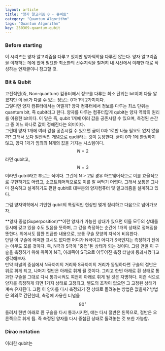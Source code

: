 ```yaml
---
layout: article
title: "양자 알고리즘 0 - 큐비트"
category: "Quantum Algorithm"
tags: "Quantum Algorithm"
key: 250309-quantum-qubit
---
```


### Before starting

이 시리즈는 양자 알고리즘을 다루고 있지만 양자역학을 다루진 않는다. 양자 알고리즘을 이해하는 데에 있어 필요한 최소한의 선수지식을 철저히 내 시선에서 이해한 대로 작성하는 연재글이니 참고할 것.

### Bit & Qubit

고전적인(즉, Non-quantum) 컴퓨터에서 정보를 다루는 최소 단위는 bit이며 다들 알겠지만 이 bit가 다룰 수 있는 정보는 0과 1의 2가지이다.  
그렇다면 양자 컴퓨터에서는 어떨까? 양자 컴퓨터에서 정보를 다루는 최소 단위는 quantum bit, 즉 qubit라고 한다. 양자를 다루는 컴퓨터답게 qubit는 양자 역학의 원리를 이용한 bit이다. 이 말은 즉, qubit 1개에 여러 값을 공존시킬 수 있으며, 측정된 순간 그 중 어느 하나로 값이 정해진다는 의미이다.  
그런데 양자 1개에 여러 값을 공존시킬 수 있으면 굳이 0과 1로만 나눌 필요도 없지 않을까? 그래서 보다 일반적인 개념으로 qudit라는 것이 등장한다. 굳이 0과 1에 한정하지 않고, 양자 1개가 임의의 N개의 값을 가지는 시스템이다. $$N = 2$$라면 qubit고, $$N = 3$$이라면 qutrit라고 부르는 식이다. 그런데 N > 2일 경우 하드웨어적으로 이를 효율적으로 구현하기도 어렵고, 소프트웨어적으로도 이를 잘 써먹기 어렵다. 그래서 보통은 그나마 친숙하고 설계하기도 편한 qubit로 대부분의 양자컴퓨터 및 알고리즘을 설계하고 있다.  

그럼 양자역학에서 기인한 qubit의 특징적인 현상만 몇개 정리하고 다음으로 넘어가보자.

**양자 중첩(Superposition)**이란 양자가 가능한 상태가 있으면 이들 모두의 상태를 동시에 갖고 있을 수도 있음을 뜻하며, 그 값을 측정하는 순간에 1개의 상태로 정해짐을 뜻한다. 위에서도 잠깐 언급한 내용으로, 보통 구슬 모양의 자석에 비유한다.  
만일 이 구슬에 어떠한 표시도 없다면 어디가 N극이고 어디가 S극인지는 측정하기 전에는 아무도 모를 것이다. 즉, N극과 S극이 "중첩"된 상태가 되는 것이다. 그럼 만일 이 구슬을 측정하기 위해 위쪽이 N극, 아래쪽이 S극으로 이루어진 측정 터널에 통과시켰다고 생각해보자.  
만약 터널의 중심에서 N극까지의 거리와 S극까지의 거리가 동일하다면 구슬의 절반은 위로 휘게 되고, 나머지 절반은 아래로 휘게 될 것이다. 그리고 한번 아래로 휜 상태로 통과한 구슬을 그대로 다시 통과시켜도 여전히 아래로 휘게 될 것은 자명하다. 이런 식으로 양자를 측정하게 되면 1가지 상태로 고정되고, 별도의 조작이 없으면 그 고정된 상태가 계속 유지된다. 그럼 이 양자를 다시 측정되기 전 상태로 돌려놓는 방법은 없을까? 방법은 의외로 간단한데, 측정에 사용한 터널을 $$90^\circ$$ 돌려서 한번 아래로 휜 구슬을 다시 통과시키면, 얘는 다시 절반은 왼쪽으로, 절반은 오른쪽으로 휘게 됨. 즉 측정된 양자를 다시 중첩된 상태로 돌려놓는 것 또한 가능함.

### Dirac notation

이러한 qubit는 
